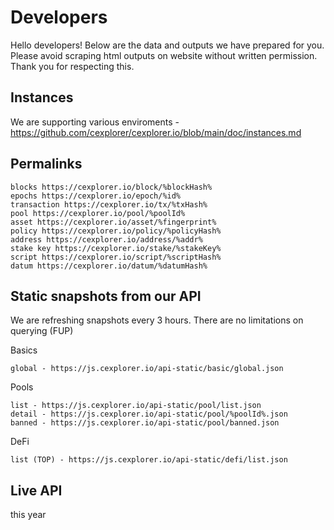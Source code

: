 # Developers
 

Hello developers! Below are the data and outputs we have prepared for you. Please avoid scraping html outputs on website without written permission. Thank you for respecting this. 

## Instances

We are supporting various enviroments - https://github.com/cexplorer/cexplorer.io/blob/main/doc/instances.md

## Permalinks

    blocks https://cexplorer.io/block/%blockHash%
    epochs https://cexplorer.io/epoch/%id%
    transaction https://cexplorer.io/tx/%txHash%
    pool https://cexplorer.io/pool/%poolId%
    asset https://cexplorer.io/asset/%fingerprint%
    policy https://cexplorer.io/policy/%policyHash%
    address https://cexplorer.io/address/%addr%
    stake key https://cexplorer.io/stake/%stakeKey%
    script https://cexplorer.io/script/%scriptHash%
    datum https://cexplorer.io/datum/%datumHash%
    

## Static snapshots from our API

We are refreshing snapshots every 3 hours. There are no limitations on querying (FUP)

Basics

    global - https://js.cexplorer.io/api-static/basic/global.json

Pools

    list - https://js.cexplorer.io/api-static/pool/list.json
    detail - https://js.cexplorer.io/api-static/pool/%poolId%.json
    banned - https://js.cexplorer.io/api-static/pool/banned.json

DeFi

    list (TOP) - https://js.cexplorer.io/api-static/defi/list.json

    
    
## Live API

this year
